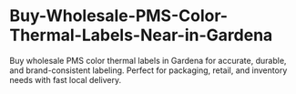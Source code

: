 # Buy-Wholesale-PMS-Color-Thermal-Labels-Near-in-Gardena
Buy wholesale PMS color thermal labels in Gardena for accurate, durable, and brand-consistent labeling. Perfect for packaging, retail, and inventory needs with fast local delivery.
